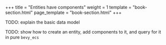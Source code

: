 +++
title = "Entities have components"
weight = 1
template = "book-section.html"
page_template = "book-section.html"
+++

TODO: explain the basic data model

TODO: show how to create an entity, add components to it, and query for it in pure `bevy_ecs`

